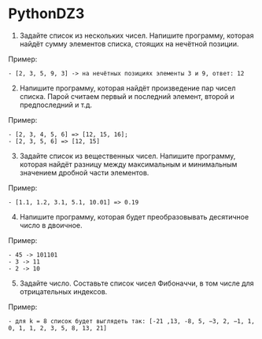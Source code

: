 # PythonDZ3
1. Задайте список из нескольких чисел. Напишите программу, которая найдёт сумму элементов списка, стоящих на нечётной позиции.

Пример:

    - [2, 3, 5, 9, 3] -> на нечётных позициях элементы 3 и 9, ответ: 12
2. Напишите программу, которая найдёт произведение пар чисел списка. Парой считаем первый и последний элемент, второй и предпоследний и т.д.

Пример:

    - [2, 3, 4, 5, 6] => [12, 15, 16];
    - [2, 3, 5, 6] => [12, 15]
3. Задайте список из вещественных чисел. Напишите программу, которая найдёт разницу между максимальным и минимальным значением дробной части элементов.

Пример:

    - [1.1, 1.2, 3.1, 5.1, 10.01] => 0.19
4. Напишите программу, которая будет преобразовывать десятичное число в двоичное.

Пример:

    - 45 -> 101101
    - 3 -> 11
    - 2 -> 10
5. Задайте число. Составьте список чисел Фибоначчи, в том числе для отрицательных индексов.

Пример:

    - для k = 8 список будет выглядеть так: [-21 ,13, -8, 5, −3, 2, −1, 1, 0, 1, 1, 2, 3, 5, 8, 13, 21]
